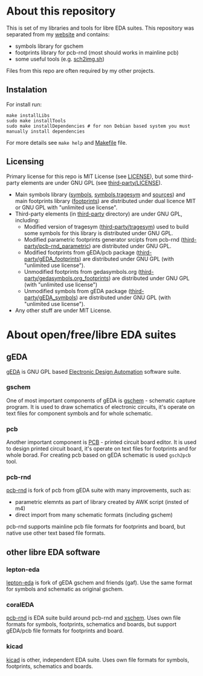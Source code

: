 About this repository
=====================

This is set of my libraries and tools for libre EDA suites. This repository was separated from my [website](http://opcode.eu.org/) and contains:

* symbols library for gschem
* footprints library for pcb-rnd (most should works in mainline pcb)
* some useful tools (e.g. [sch2img.sh](sch2img.sh))

Files from this repo are often required by my other projects.

## Instalation

For install run:

```
make installLibs
sudo make installTools
sudo make installDependencies # for non Debian based system you must manually install dependencies
```

For more details see `make help` and [Makefile](Makefile) file.

## Licensing

Primary license for this repo is MIT License (see [LICENSE](LICENSE)), but some third-party elements are under GNU GPL (see [third-party/LICENSE](third-party/LICENSE)).

* Main symbols library ([symbols](symbols), [symbols.tragesym](symbols.tragesym) and [sources](sources)) and main footprints library ([footprints](footprints)) are distributed under dual licence MIT or GNU GPL with "unlimited use license".
* Third-party elements (in [third-party](third-party) directory) are under GNU GPL, including:
    * Modified version of tragesym ([third-party/tragesym](third-party/tragesym)) used to build some symbols for this library is distributed under GNU GPL.
    * Modified parametric footprints generator srcipts from pcb-rnd ([third-party/pcb-rnd_parametric](third-party/pcb-rnd_parametric)) are distributed under GNU GPL.
    * Modified footprints from gEDA/pcb package ([third-party/gEDA_footprints](third-party/gEDA_footprints)) are distributed under GNU GPL (with "unlimited use license").
    * Unmodified footprints from gedasymbols.org ([third-party/gedasymbols.org_footprints](third-party/gedasymbols.org_footprints)) are distributed under GNU GPL (with "unlimited use license")
    * Unmodified symbols from gEDA package ([third-party/gEDA_symbols](third-party/gEDA_symbols)) are distributed under GNU GPL (with "unlimited use license").
* Any other stuff are under MIT License.


About open/free/libre EDA suites
================================

## gEDA

[gEDA](http://www.geda-project.org/) is GNU GPL based [Electronic Design Automation](https://en.wikipedia.org/wiki/Electronic_design_automation) software suite.

### gschem
One of most important components of gEDA is [gschem](http://wiki.geda-project.org/geda:gaf) - schematic capture program. It is used to draw schematics of electronic circuits, it's operate on text files for component symbols and for whole schematic.

### pcb
Another important component is [PCB](http://pcb.geda-project.org/) - printed circuit board editor. It is used to design printed circuit board, it's operate on text files for footprints and for whole borad. For creating pcb based on gEDA schematic is used `gsch2pcb` tool.

### pcb-rnd
[pcb-rnd](http://repo.hu/projects/pcb-rnd/) is fork of pcb from gEDA suite with many improvements, such as:

* parametric elemnts as part of library created by AWK script (insted of m4)
* direct import from many schematic formats (including gschem)

pcb-rnd supports mainline pcb file formats for footprints and board, but native use other text based file formats.


## other libre EDA software

### lepton-eda
[lepton-eda](https://github.com/lepton-eda/lepton-eda) is fork of gEDA gschem and friends (gaf). Use the same format for symbols and schematic as original gschem.

### coralEDA
[pcb-rnd](http://repo.hu/projects/coraleda/) is EDA suite build around pcb-rnd and [xschem](http://repo.hu/projects/xschem/). Uses own file formats for symbols, footprints, schematics and boards, but support gEDA/pcb file formats for footprints and board.

### kicad
[kicad](http://kicad.org/) is other, independent EDA suite. Uses own file formats for symbols, footprints, schematics and boards.
